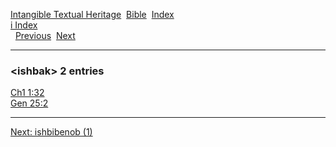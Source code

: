 [Intangible Textual Heritage](../../index)  [Bible](../index) 
[Index](index)   
[i Index](_i_)  
  [Previous](c05937)  [Next](c05939) 

------------------------------------------------------------------------

### &lt;ishbak&gt; 2 entries

[Ch1 1:32](../kjv/ch1001.htm#032)  
[Gen 25:2](../kjv/gen025.htm#002)  

------------------------------------------------------------------------

[Next: ishbibenob (1)](c05939)
